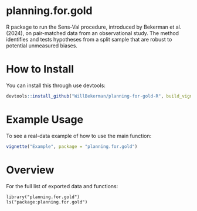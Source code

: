 # planning.for.gold

R package to run the Sens-Val procedure, introduced by Bekerman et al. (2024), on pair-matched data from an observational study. The method identifies and tests hypotheses from a split sample that are robust to potential unmeasured biases.

# How to Install

You can install this through use devtools:

```r
devtools::install_github("WillBekerman/planning-for-gold-R", build_vignettes = TRUE)
```

# Example Usage

To see a real-data example of how to use the main function:

```r
vignette("Example", package = "planning.for.gold")
```

# Overview

For the full list of exported data and functions:

```{r}
library("planning.for.gold")
ls("package:planning.for.gold")
```
